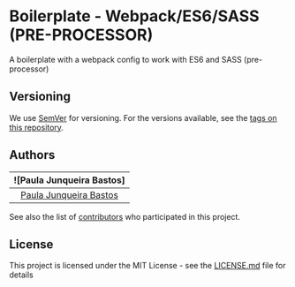 # Boilerplate - Webpack/ES6/SASS (PRE-PROCESSOR)

A boilerplate with a webpack config to work with ES6 and SASS (pre-processor)


## Versioning

We use [SemVer](http://semver.org/) for versioning. For the versions available, see the [tags on this repository](https://github.com/your/project/tags).


## Authors

| ![Paula Junqueira Bastos]|
|:---------------------:|
|  [Paula Junqueira Bastos](https://github.com/paulajbastos/)   |

See also the list of [contributors](https://github.com/paulajbastos/webpack-es6-sass-boilerplate/contributors) who participated in this project.

## License

This project is licensed under the MIT License - see the [LICENSE.md](LICENSE.md) file for details

